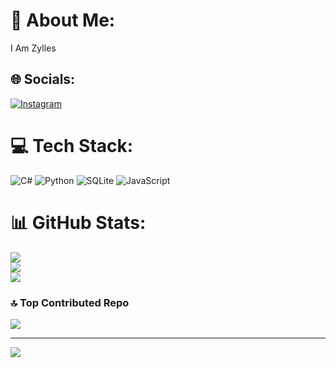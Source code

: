 # 💫 About Me:
I Am Zylles


## 🌐 Socials:
[![Instagram](https://img.shields.io/badge/Instagram-%23E4405F.svg?logo=Instagram&logoColor=white)](https://instagram.com/s1r.bugra) 

# 💻 Tech Stack:
![C#](https://img.shields.io/badge/c%23-%23239120.svg?style=for-the-badge&logo=csharp&logoColor=white) ![Python](https://img.shields.io/badge/python-3670A0?style=for-the-badge&logo=python&logoColor=ffdd54) ![SQLite](https://img.shields.io/badge/sqlite-%2307405e.svg?style=for-the-badge&logo=sqlite&logoColor=white) ![JavaScript](https://img.shields.io/badge/javascript-%23323330.svg?style=for-the-badge&logo=javascript&logoColor=%23F7DF1E)
# 📊 GitHub Stats:
![](https://github-readme-stats.vercel.app/api?username=Zylles&theme=dark&hide_border=false&include_all_commits=false&count_private=false)<br/>
![](https://github-readme-streak-stats.herokuapp.com/?user=Zylles&theme=dark&hide_border=false)<br/>
![](https://github-readme-stats.vercel.app/api/top-langs/?username=Zylles&theme=dark&hide_border=false&include_all_commits=false&count_private=false&layout=compact)

### 🔝 Top Contributed Repo
![](https://github-contributor-stats.vercel.app/api?username=Zylles&limit=5&theme=dark&combine_all_yearly_contributions=true)

---
[![](https://visitcount.itsvg.in/api?id=Zylles&icon=0&color=0)](https://visitcount.itsvg.in)

<!-- Proudly created with GPRM ( https://gprm.itsvg.in ) -->
